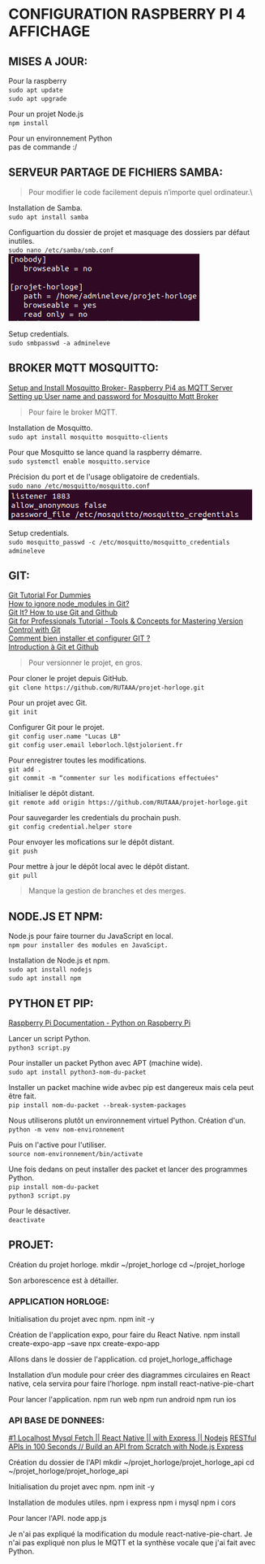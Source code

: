 # CONFIGURATION RASPBERRY PI 4 AFFICHAGE



## MISES A JOUR:

Pour la raspberry\
`sudo apt update`\
`sudo apt upgrade`

Pour un projet Node.js\
`npm install`

Pour un environnement Python\
pas de commande :/



## SERVEUR PARTAGE DE FICHIERS SAMBA:

> Pour modifier le code facilement depuis n’importe quel ordinateur.\

Installation de Samba.\
`sudo apt install samba`

Configuartion du dossier de projet et masquage des dossiers par défaut inutiles.\
`sudo nano /etc/samba/smb.conf`\
![samba conf](images/samba_conf.png)

Setup credentials.\
`sudo smbpasswd -a admineleve`



## BROKER MQTT MOSQUITTO:

[Setup and Install Mosquitto Broker- Raspberry Pi4 as MQTT Server](https://youtu.be/BFyPzC6No8k?si=yaYbwkmueGrIWXSd)\
[Setting up User name and password for Mosquitto Mqtt Broker](https://youtu.be/fknowuQJ9MA?si=DsKx_oQQzqU5aEiB)

> Pour faire le broker MQTT.

Installation de Mosquitto.\
`sudo apt install mosquitto mosquitto-clients`

Pour que Mosquitto se lance quand la raspberry démarre.\
`sudo systemctl enable mosquitto.service`

Précision du port et de l'usage obligatoire de credentials.\
`sudo nano /etc/mosquitto/mosquitto.conf`\
![mosquitto conf](images/mosquitto_conf.png)

Setup credentials.\
`sudo mosquitto_passwd -c /etc/mosquitto/mosquitto_credentials admineleve`



## GIT:

[Git Tutorial For Dummies](https://youtu.be/mJ-qvsxPHpY?si=GAC6qJtvvqqgGeE5)\
[How to ignore node_modules in Git?](https://youtu.be/rvndnqFtMM8?si=01Ux7OH_qp97oBZz)\
[Git It? How to use Git and Github](https://youtu.be/HkdAHXoRtos?si=RcD2uHCtQeXyChwc)\
[Git for Professionals Tutorial - Tools & Concepts for Mastering Version Control with Git](https://youtu.be/Uszj_k0DGsg?si=br6XSmKvCokl0ZO7)\
[Comment bien installer et configurer GIT ?](https://youtu.be/b9TGUG8rmeI?si=uTU4FV2dOvlCJBxZ)\
[Introduction à Git et Github](https://youtu.be/8bC9M50WT1Q?si=i52kIIFUp5t3arvk)

> Pour versionner le projet, en gros.

Pour cloner le projet depuis GitHub.\
`git clone https://github.com/RUTAAA/projet-horloge.git`


Pour un projet avec Git.\
`git init`

Configurer Git pour le projet.\
`git config user.name "Lucas LB"`\
`git config user.email leborloch.l@stjolorient.fr`

Pour enregistrer toutes les modifications.\
`git add .`\
`git commit -m “commenter sur les modifications effectuées"`

Initialiser le dépôt distant.\
`git remote add origin https://github.com/RUTAAA/projet-horloge.git`

Pour sauvegarder les credentials du prochain push.\
`git config credential.helper store`

Pour envoyer les mofications sur le dépôt distant.\
`git push`

Pour mettre à jour le dépôt local avec le dépôt distant.\
`git pull`

> Manque la gestion de branches et des merges.



## NODE.JS ET NPM:

Node.js pour faire tourner du JavaScript en local.\
`npm pour installer des modules en JavaScipt.`

Installation de Node.js et npm.\
`sudo apt install nodejs`\
`sudo apt install npm`



## PYTHON ET PIP:

[Raspberry Pi Documentation - Python on Raspberry Pi](https://www.raspberrypi.com/documentation/computers/os.html#python-on-raspberry-pi)

Lancer un script Python.\
`python3 script.py`

Pour installer un packet Python avec APT (machine wide).\
`sudo apt install python3-nom-du-packet`

Installer un packet machine wide avbec pip est dangereux mais cela peut être fait.\
`pip install nom-du-packet --break-system-packages`

Nous utiliserons plutôt un environnement virtuel Python. Création d'un.\
`python -m venv nom-environnement`

Puis on l'active pour l'utiliser.\
`source nom-environnement/bin/activate`

Une fois dedans on peut installer des packet et lancer des programmes Python.\
`pip install nom-du-packet`\
`python3 script.py`

Pour le désactiver.\
`deactivate`





## PROJET:

Création du projet horloge.
mkdir ~/projet_horloge
cd ~/projet_horloge

Son arborescence est à détailler.



### APPLICATION HORLOGE:

Initialisation du projet avec npm.
npm init -y

Création de l'application expo, pour faire du React Native.
npm install create-expo-app –save
npx create-expo-app

Allons dans le dossier de l'application.
cd projet_horloge_affichage

Installation d’un module pour créer des diagrammes circulaires en React native, cela servira pour faire l’horloge.
npm install react-native-pie-chart

Pour lancer l'application.
npm run web
npm run android
npm run ios



### API BASE DE DONNEES:

[#1 Localhost Mysql Fetch || React Native || with Express || Nodejs](https://youtu.be/ztTM50ZuKNo?si=1PKbUbIeFN3MngUk)
[RESTful APIs in 100 Seconds // Build an API from Scratch with Node.js Express](https://youtu.be/-MTSQjw5DrM?si=mDwYJAMdDAM92gAj)

Création du dossier de l'API
mkdir ~/projet_horloge/projet_horloge_api
cd ~/projet_horloge/projet_horloge_api

Initialisation du projet avec npm.
npm init -y

Installation de modules utiles.
npm i express
npm i mysql
npm i cors

Pour lancer l'API.
node app.js





Je n'ai pas expliqué la modification du module react-native-pie-chart.
Je n'ai pas expliqué non plus le MQTT et la synthèse vocale que j'ai fait avec Python.
